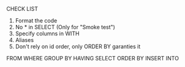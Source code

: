CHECK LIST
1. Format the code
2. No * in SELECT (Only for "Smoke test")
3. Specify columns in WITH
4. Aliases
5. Don't rely on id order, only ORDER BY garanties it


FROM
WHERE
GROUP BY
HAVING
SELECT
ORDER BY
INSERT INTO
